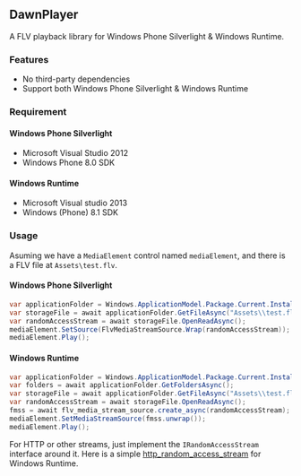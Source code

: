 ## DawnPlayer
A FLV playback library for Windows Phone Silverlight & Windows Runtime.

### Features
* No third-party dependencies
* Support both Windows Phone Silverlight & Windows Runtime

### Requirement
#### Windows Phone Silverlight
* Microsoft Visual Studio 2012
* Windows Phone 8.0 SDK

#### Windows Runtime
* Microsoft Visual studio 2013
* Windows (Phone) 8.1 SDK

### Usage

Asuming we have a `MediaElement` control named `mediaElement`, and there is a FLV file at `Assets\test.flv`.

#### Windows Phone Silverlight
``` csharp
var applicationFolder = Windows.ApplicationModel.Package.Current.InstalledLocation;
var storageFile = await applicationFolder.GetFileAsync("Assets\\test.flv");
var randomAccessStream = await storageFile.OpenReadAsync();
mediaElement.SetSource(FlvMediaStreamSource.Wrap(randomAccessStream));
mediaElement.Play();
```

#### Windows Runtime
``` csharp
var applicationFolder = Windows.ApplicationModel.Package.Current.InstalledLocation;
var folders = await applicationFolder.GetFoldersAsync();
var storageFile = await applicationFolder.GetFileAsync("Assets\\test.flv");
var randomAccessStream = await storageFile.OpenReadAsync();
fmss = await flv_media_stream_source.create_async(randomAccessStream);
mediaElement.SetMediaStreamSource(fmss.unwrap());
mediaElement.Play();
```

For HTTP or other streams, just implement the `IRandomAccessStream` interface around it. Here is a simple [http_random_access_stream](https://github.com/lxrite/DawnPlayer/blob/master/core/dawn_player/http_random_access_stream.hpp) for Windows Runtime.

